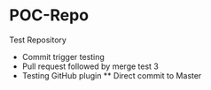 # POC-Repo
Test Repository

* Commit trigger testing
* Pull request followed by merge test 3
* Testing GitHub plugin
** Direct commit to Master

